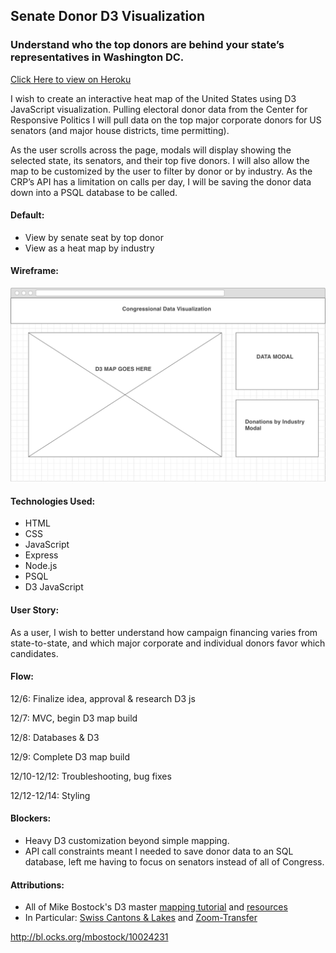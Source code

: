 ## Senate Donor D3 Visualization

### Understand who the top donors are behind your state’s representatives in Washington DC.

[Click Here to view on Heroku](https://senate-d3-vizualization.herokuapp.com/)


I wish to create an interactive heat map of the United States using D3 JavaScript visualization. Pulling electoral donor data from the Center for Responsive Politics I will pull data on the top major corporate donors for US senators (and major house districts, time permitting).

As the user scrolls across the page, modals will display showing the selected state, its senators, and their top five donors. I will also allow the map to be customized by the user to filter by donor or by industry. As the CRP’s API has a limitation on calls per day, I will be saving the donor data down into a PSQL database to be called.

#### Default:
* View by senate seat by top donor
* View as a heat map by industry

#### Wireframe:
![alt text](resources/final_wireframe.png "Wireframe")


#### Technologies Used:
* HTML
* CSS
* JavaScript
* Express
* Node.js
* PSQL
* D3 JavaScript

#### User Story:
As a user, I wish to better understand how campaign financing varies from state-to-state, and which major corporate and individual donors favor which candidates.

#### Flow:
12/6: Finalize idea, approval & research D3 js

12/7: MVC, begin D3 map build

12/8: Databases & D3

12/9: Complete D3 map build

12/10-12/12: Troubleshooting, bug fixes

12/12-12/14: Styling

#### Blockers:
* Heavy D3 customization beyond simple mapping.
* API call constraints meant I needed to save donor data to an SQL database, left me having to focus on senators instead of all of Congress.

#### Attributions:
* All of Mike Bostock's D3 master [mapping tutorial](https://bost.ocks.org/mike/map/) and [resources](http://bl.ocks.org/mbostock)
* In Particular: [Swiss Cantons & Lakes](http://bl.ocks.org/mbostock/10024231) and [Zoom-Transfer](http://bl.ocks.org/mbostock/2206590)

http://bl.ocks.org/mbostock/10024231

